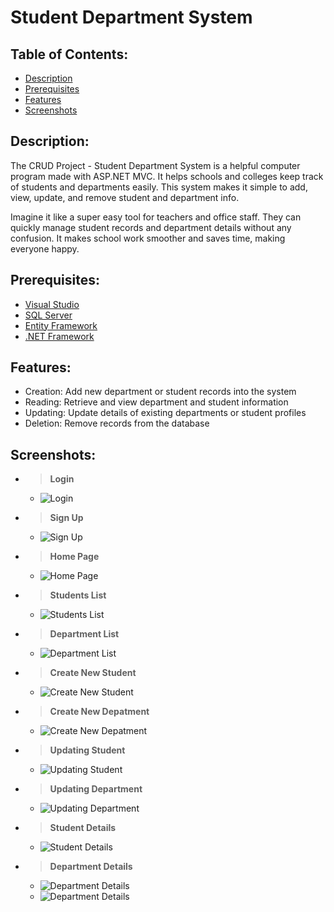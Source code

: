 # Student Department System

## Table of Contents:
- [Description](#Description)
- [Prerequisites](#Prerequisites)
- [Features](#Features)
- [Screenshots](#Screenshots)

## Description:
The CRUD Project - Student Department System is a helpful computer program made with ASP.NET MVC. It helps schools and colleges keep track of students and departments easily. This system makes it simple to add, view, update, and remove student and department info.

Imagine it like a super easy tool for teachers and office staff. They can quickly manage student records and department details without any confusion. It makes school work smoother and saves time, making everyone happy.

## Prerequisites:
- [Visual Studio](https://visualstudio.microsoft.com/downloads/)
- [SQL Server](https://www.microsoft.com/en-us/sql-server/sql-server-downloads) 
- [Entity Framework](https://learn.microsoft.com/en-us/ef/core/get-started/overview/install)
- [.NET Framework](https://dotnet.microsoft.com/download)

## Features:
- Creation: Add new department or student records into the system
- Reading: Retrieve and view department and student information
- Updating: Update details of existing departments or student profiles
- Deletion: Remove records from the database

## Screenshots:

- > **Login**
     - ![Login](./Images/login.png)
- > **Sign Up**
     - ![Sign Up](./Images/signup.png)
- > **Home Page**
     - ![Home Page](./Images/homepage.png)
- > **Students List**
     - ![Students List](./Images/studentindex.png)
- > **Department List**
     - ![Department List](./Images/departmentindex.png)
- > **Create New Student**
     - ![Create New Student](./Images/createstudent.png)
- > **Create New Depatment**
     - ![Create New Depatment](./Images/createdepartment.png)
- > **Updating Student**
     - ![Updating Student](./Images/updatestudent.png)
- > **Updating Department**
     - ![Updating Department](./Images/updatedepartment.png)
- > **Student Details**
     - ![Student Details](./Images/studentdetails.png)
- > **Department Details**
     - ![Department Details](./Images/departmentdetails0.png)
     - ![Department Details](./Images/departmentdetails1.png)
